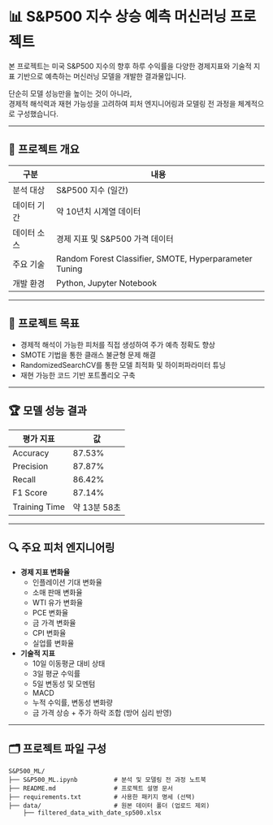 # 📊 S&P500 지수 상승 예측 머신러닝 프로젝트

본 프로젝트는 미국 S&P500 지수의 향후 하루 수익률을 다양한 경제지표와 기술적 지표 기반으로 예측하는 머신러닝 모델을 개발한 결과물입니다.  

단순히 모델 성능만을 높이는 것이 아니라,  
경제적 해석력과 재현 가능성을 고려하여 피처 엔지니어링과 모델링 전 과정을 체계적으로 구성했습니다.

---

## 📌 프로젝트 개요

| 구분 | 내용 |
|------|------|
| 분석 대상 | S&P500 지수 (일간) |
| 데이터 기간 | 약 10년치 시계열 데이터 |
| 데이터 소스 | 경제 지표 및 S&P500 가격 데이터 |
| 주요 기술 | Random Forest Classifier, SMOTE, Hyperparameter Tuning |
| 개발 환경 | Python, Jupyter Notebook |

---

## 🎯 프로젝트 목표

- 경제적 해석이 가능한 피처를 직접 생성하여 주가 예측 정확도 향상
- SMOTE 기법을 통한 클래스 불균형 문제 해결
- RandomizedSearchCV를 통한 모델 최적화 및 하이퍼파라미터 튜닝
- 재현 가능한 코드 기반 포트폴리오 구축

---

## 🏆 모델 성능 결과

| 평가 지표 | 값 |
|-----------|----|
| Accuracy | 87.53% |
| Precision | 87.87% |
| Recall | 86.42% |
| F1 Score | 87.14% |
| Training Time | 약 13분 58초 |

---

## 🔍 주요 피처 엔지니어링

- **경제 지표 변화율**
    - 인플레이션 기대 변화율
    - 소매 판매 변화율
    - WTI 유가 변화율
    - PCE 변화율
    - 금 가격 변화율
    - CPI 변화율
    - 실업률 변화율
- **기술적 지표**
    - 10일 이동평균 대비 상태
    - 3일 평균 수익률
    - 5일 변동성 및 모멘텀
    - MACD
    - 누적 수익률, 변동성 변화량
    - 금 가격 상승 + 주가 하락 조합 (방어 심리 반영)

---

## 🗂️ 프로젝트 파일 구성

```text
S&P500_ML/
├── S&P500_ML.ipynb          # 분석 및 모델링 전 과정 노트북
├── README.md                # 프로젝트 설명 문서
├── requirements.txt         # 사용한 패키지 명세 (선택)
├── data/                    # 원본 데이터 폴더 (업로드 제외)
    ├── filtered_data_with_date_sp500.xlsx